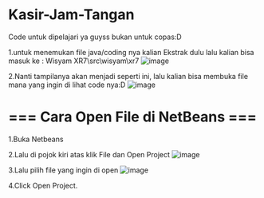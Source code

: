 # Kasir-Jam-Tangan

Code untuk dipelajari ya guyss bukan untuk copas:D

1.untuk menemukan file java/coding nya kalian Ekstrak dulu lalu kalian bisa masuk ke : Wisyam XR7\src\wisyam\xr7
 ![image](https://user-images.githubusercontent.com/116277948/203033279-c50124e1-a8f3-47b1-8613-c31764352996.png)
 
2.Nanti tampilanya akan menjadi seperti ini, lalu kalian bisa membuka file mana yang ingin di lihat code nya:D
![image](https://user-images.githubusercontent.com/116277948/203033452-f19b5898-ebd7-4a7b-b584-402da94ca77a.png)

# === Cara Open File di NetBeans ===

1.Buka Netbeans

2.Lalu di pojok kiri atas klik File dan Open Project
![image](https://user-images.githubusercontent.com/116277948/203035636-7f1fd192-d623-42b1-8eb5-2f7166e48e3f.png)

3.Lalu pilih file yang ingin di open
![image](https://user-images.githubusercontent.com/116277948/203035763-d54235bf-7a41-4adb-9a23-d82f1cabf8ae.png)

4.Click Open Project.






